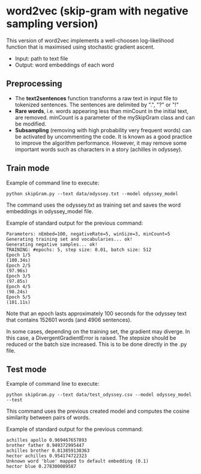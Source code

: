 # word2vec (skip-gram with negative sampling version)

This version of word2vec implements a well-choosen log-likelihood function that is maximised using stochastic gradient ascent.
- Input: path to text file
- Output: word embeddings of each word

## Preprocessing
- The **text2sentences** function transforms a raw text in input file to tokenized sentences. The sentences are delimited by ".", "?" or "!"
- **Rare words**, i.e. words appearing less than minCount in the initial text, are removed. minCount is a parameter of the mySkipGram class and can be modified.
- **Subsampling** (removing with high probability very frequent words) can be activated by uncommenting the code. It is known as a good practice to improve the algorithm performance. However, it may remove some important words such as characters in a story (achilles in odyssey).

## Train mode
Example of command line to execute:
```
python skipGram.py --text data/odyssey.txt --model odyssey_model
```
The command uses the odyssey.txt as training set and saves the word embeddings in odyssey_model file.

Example of standard output for the previous command:
```
Parameters: nEmbed=100, negativeRate=5, winSize=3, minCount=5
Generating training set and vocabularies... ok!
Generating negative samples... ok!
TRAINING: #epochs: 5, step size: 0.01, batch size: 512
Epoch 1/5
(100.34s)
Epoch 2/5
(97.96s)
Epoch 3/5
(97.85s)
Epoch 4/5
(98.24s)
Epoch 5/5
(101.11s)
```
Note that an epoch lasts approximately 100 seconds for the odyssey text that contains 152601 words (and 4906 sentences).

In some cases, depending on the training set, the gradient may diverge. In this case, a DivergentGradientError is raised. The stepsize should be reduced or the batch size increased. This is to be done directly in the .py file.


## Test mode
Example of command line to execute:
```
python skipGram.py --text data/test_odyssey.csv --model odyssey_model --test
```

This command uses the previous created model and computes the cosine similarity between pairs of words.

Example of standard output for the previous command:
```
achilles apollo 0.969467657893
brother father 0.949372995447
achilles brother 0.813859138363
hector achilles 0.954174722323
Unknown word 'blue' mapped to default embedding (0.1)
hector blue 0.278300089587
```

